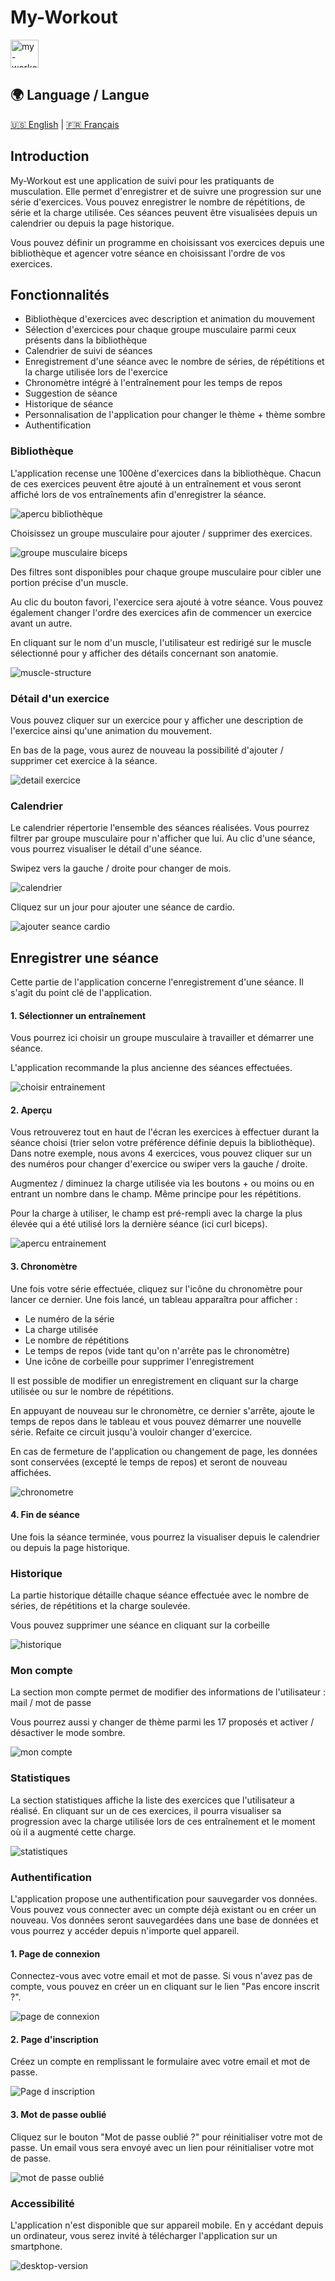 # My-Workout

<a href="http://my-workout.alexandre-vernet.fr/" target="_blank" rel="noreferrer">
<img alt="my-workout logo" src="https://raw.githubusercontent.com/Alexandre-Vernet/My-Workout/refs/heads/main/apps/app/public/favicon.ico" width="45">
</a>

## 🌍 Language / Langue

[🇺🇸 English](README.md) | [🇫🇷 Français](README.fr.md)


## Introduction

My-Workout est une application de suivi pour les pratiquants de musculation. Elle permet d'enregistrer et de suivre une progression sur une série d'exercices. Vous pouvez enregistrer le nombre de répétitions, de série et la charge utilisée. Ces séances peuvent être visualisées depuis un calendrier ou depuis la page historique.

Vous pouvez définir un programme en choisissant vos exercices depuis une bibliothèque et agencer votre séance en choisissant l'ordre de vos exercices.

## Fonctionnalités

- Bibliothèque d'exercices avec description et animation du mouvement
- Sélection d'exercices pour chaque groupe musculaire parmi ceux présents dans la bibliothèque
- Calendrier de suivi de séances
- Enregistrement d'une séance avec le nombre de séries, de répétitions et la charge utilisée lors de l'exercice
- Chronomètre intégré à l'entraînement pour les temps de repos
- Suggestion de séance
- Historique de séance
- Personnalisation de l'application pour changer le thème + thème sombre
- Authentification

### Bibliothèque

L'application recense une 100ène d'exercices dans la bibliothèque. Chacun de ces exercices peuvent être ajouté à un entraînement et vous seront affiché lors de vos entraînements afin d'enregistrer la séance.

![apercu bibliothèque](https://github.com/user-attachments/assets/b1443344-93dd-48a4-b05e-7baafbf730bc)

Choisissez un groupe musculaire pour ajouter / supprimer des exercices.

![groupe musculaire biceps](https://github.com/user-attachments/assets/130a583b-52ed-4da1-b0f7-4868253ef3ed)

Des filtres sont disponibles pour chaque groupe musculaire pour cibler une portion précise d'un muscle.

Au clic du bouton favori, l'exercice sera ajouté à votre séance. Vous pouvez également changer l'ordre des exercices afin de commencer un exercice avant un autre.

En cliquant sur le nom d'un muscle, l'utilisateur est redirigé sur le muscle sélectionné pour y afficher des détails concernant son anatomie.

![muscle-structure](https://github.com/user-attachments/assets/76d2103a-db7d-4165-b3b3-cbc6ee3b383e)



### Détail d'un exercice

Vous pouvez cliquer sur un exercice pour y afficher une description de l'exercice ainsi qu'une animation du mouvement.

En bas de la page, vous aurez de nouveau la possibilité d'ajouter / supprimer cet exercice à la séance.

![detail exercice](https://github.com/user-attachments/assets/a4bc38a8-e577-4638-8db9-b23d05be31fd)

### Calendrier

Le calendrier répertorie l'ensemble des séances réalisées. Vous pourrez filtrer par groupe musculaire pour n'afficher que lui. Au clic d'une séance, vous pourrez visualiser le détail d'une séance.

Swipez vers la gauche / droite pour changer de mois.

![calendrier](https://github.com/user-attachments/assets/c0341896-a0ec-4d24-b58a-2cc528455d22)

Cliquez sur un jour pour ajouter une séance de cardio.

![ajouter seance cardio](https://github.com/user-attachments/assets/bd988a3b-8cd7-4647-a76a-0c44578b4313)

## Enregistrer une séance

Cette partie de l'application concerne l'enregistrement d'une séance. Il s'agit du point clé de l'application.

#### 1. Sélectionner un entraînement
   Vous pourrez ici choisir un groupe musculaire à travailler et démarrer une séance.

L'application recommande la plus ancienne des séances effectuées.

![choisir entrainement](https://github.com/user-attachments/assets/5f4f42f9-c34e-4a45-a86a-e4a6840eb777)

#### 2. Aperçu

Vous retrouverez tout en haut de l'écran les exercices à effectuer durant la séance choisi (trier selon votre préférence définie depuis la bibliothèque). Dans notre exemple, nous avons 4 exercices, vous pouvez cliquer sur un des numéros pour changer d'exercice ou swiper vers la gauche / droite.

Augmentez / diminuez la charge utilisée via les boutons + ou moins ou en entrant un nombre dans le champ. Même principe pour les répétitions.

Pour la charge à utiliser, le champ est pré-rempli avec la charge la plus élevée qui a été utilisé lors la dernière séance (ici curl biceps).

![apercu entrainement](https://github.com/user-attachments/assets/b9da1985-b1d9-49fd-a48c-ff03e4dbf550)

#### 3. Chronomètre
   Une fois votre série effectuée, cliquez sur l'icône du chronomètre pour lancer ce dernier. Une fois lancé, un tableau apparaîtra pour afficher :

- Le numéro de la série
- La charge utilisée
- Le nombre de répétitions
- Le temps de repos (vide tant qu'on n'arrête pas le chronomètre)
- Une icône de corbeille pour supprimer l'enregistrement

Il est possible de modifier un enregistrement en cliquant sur la charge utilisée ou sur le nombre de répétitions.

En appuyant de nouveau sur le chronomètre, ce dernier s'arrête, ajoute le temps de repos dans le tableau et vous pouvez démarrer une nouvelle série. Refaite ce circuit jusqu'à vouloir changer d'exercice.

En cas de fermeture de l'application ou changement de page, les données sont conservées (excepté le temps de repos) et seront de nouveau affichées.

![chronometre](https://github.com/user-attachments/assets/34a9711b-3ec0-4e9a-8398-48d16a17ae7f)

#### 4. Fin de séance
   Une fois la séance terminée, vous pourrez la visualiser depuis le calendrier ou depuis la page historique.

### Historique

La partie historique détaille chaque séance effectuée avec le nombre de séries, de répétitions et la charge soulevée.

Vous pouvez supprimer une séance en cliquant sur la corbeille

![historique](https://github.com/user-attachments/assets/08cb0d38-c02b-49b5-a07c-c861eef50166)

### Mon compte

La section mon compte permet de modifier des informations de l'utilisateur : mail / mot de passe

Vous pourrez aussi y changer de thème parmi les 17 proposés et activer / désactiver le mode sombre.

![mon compte](https://github.com/user-attachments/assets/f1993160-2e83-4f19-9730-e50cd608ca74)

### Statistiques

La section statistiques affiche la liste des exercices que l'utilisateur a réalisé. En cliquant sur un de ces exercices, il pourra visualiser sa progression avec la charge utilisée lors de ces entraînement et le moment où il a augmenté cette charge.

![statistiques](https://github.com/user-attachments/assets/ff03a702-6839-4b46-a19f-fc9df56be431)


### Authentification

L'application propose une authentification pour sauvegarder vos données. Vous pouvez vous connecter avec un compte déjà existant ou en créer un nouveau.
Vos données seront sauvegardées dans une base de données et vous pourrez y accéder depuis n'importe quel appareil.

#### 1. Page de connexion

Connectez-vous avec votre email et mot de passe. Si vous n'avez pas de compte, vous pouvez en créer un en cliquant sur le lien "Pas encore inscrit ?".

![page de connexion](https://github.com/user-attachments/assets/8bb3f0ca-6eb8-444b-bc4a-38a5f8afefe5)

#### 2. Page d'inscription
   Créez un compte en remplissant le formulaire avec votre email et mot de passe.

![Page d inscription](https://github.com/user-attachments/assets/349e1fde-11e8-496b-8781-ec3709a3dc97)

#### 3. Mot de passe oublié

Cliquez sur le bouton "Mot de passe oublié ?" pour réinitialiser votre mot de passe. Un email vous sera envoyé avec un lien pour réinitialiser votre mot de passe.

![mot de passe oublié](https://github.com/user-attachments/assets/8141f960-72b6-4048-b1bc-def09e7bdd7d)


### Accessibilité
L'application n'est disponible que sur appareil mobile. En y accédant depuis un ordinateur, vous serez invité à télécharger l'application sur un smartphone.

![desktop-version](https://github.com/user-attachments/assets/7760b9af-e2a4-46fe-b137-87f6579b6321)

